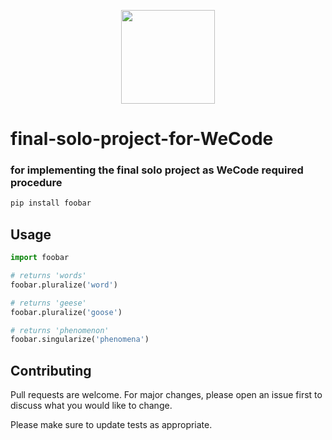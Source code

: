 <p align="center"><img src="https://user-images.githubusercontent.com/97254019/179369890-28d9d041-e9ba-4e73-bfba-e0512c31b4c5.png" width=150 height=150></p>

# final-solo-project-for-WeCode
### for implementing the final solo project as WeCode required procedure 

```bash
pip install foobar
```

## Usage

```python
import foobar

# returns 'words'
foobar.pluralize('word')

# returns 'geese'
foobar.pluralize('goose')

# returns 'phenomenon'
foobar.singularize('phenomena')
```

## Contributing
Pull requests are welcome. For major changes, please open an issue first to discuss what you would like to change.

Please make sure to update tests as appropriate.
